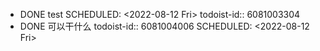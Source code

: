 - DONE test
  SCHEDULED: <2022-08-12 Fri>
  todoist-id:: 6081003304
- DONE 可以干什么
  todoist-id:: 6081004006
  SCHEDULED: <2022-08-12 Fri>